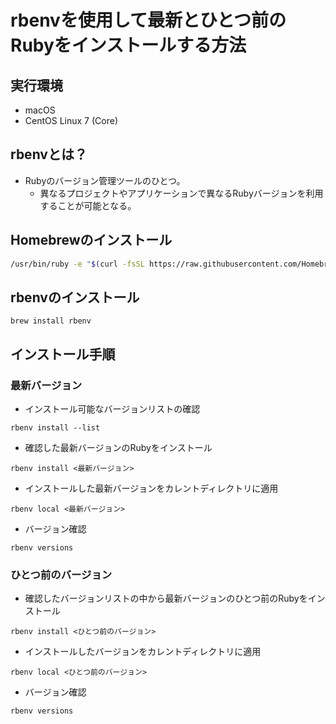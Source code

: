 # rbenvを使用して最新とひとつ前のRubyをインストールする方法
## 実行環境
- macOS
- CentOS Linux 7 (Core)
## rbenvとは？
- Rubyのバージョン管理ツールのひとつ。
  - 異なるプロジェクトやアプリケーションで異なるRubyバージョンを利用することが可能となる。

## Homebrewのインストール
```bash
/usr/bin/ruby -e "$(curl -fsSL https://raw.githubusercontent.com/Homebrew/install/master/install)"
```

## rbenvのインストール
```
brew install rbenv
```

## インストール手順

### 最新バージョン
- インストール可能なバージョンリストの確認
```
rbenv install --list
```
- 確認した最新バージョンのRubyをインストール
```
rbenv install <最新バージョン>
```
- インストールした最新バージョンをカレントディレクトリに適用
```
rbenv local <最新バージョン>
```
- バージョン確認
```
rbenv versions
```


### ひとつ前のバージョン
- 確認したバージョンリストの中から最新バージョンのひとつ前のRubyをインストール
```
rbenv install <ひとつ前のバージョン>
```
- インストールしたバージョンをカレントディレクトリに適用
```
rbenv local <ひとつ前のバージョン>
```
- バージョン確認
```
rbenv versions
```
